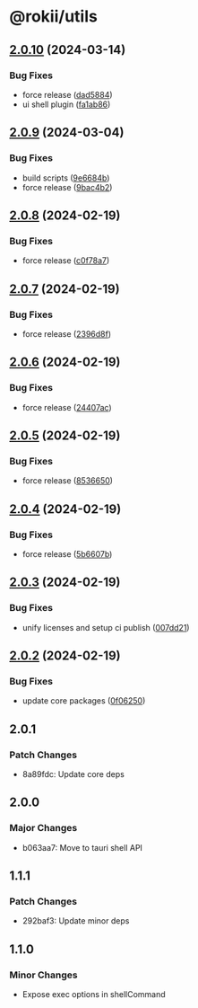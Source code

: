 # @rokii/utils

## [2.0.10](https://github.com/RokiiApp/app/compare/utils-v2.0.9...utils-v2.0.10) (2024-03-14)


### Bug Fixes

* force release ([dad5884](https://github.com/RokiiApp/app/commit/dad5884f88c335bc2581893c2790f572b75b0a73))
* ui shell plugin ([fa1ab86](https://github.com/RokiiApp/app/commit/fa1ab8635fce2f78d677ac73b9aaebb54470ece1))

## [2.0.9](https://github.com/RokiiApp/app/compare/utils-v2.0.8...utils-v2.0.9) (2024-03-04)


### Bug Fixes

* build scripts ([9e6684b](https://github.com/RokiiApp/app/commit/9e6684b76b44ce548e9c766e96e4f840846a151c))
* force release ([9bac4b2](https://github.com/RokiiApp/app/commit/9bac4b2e4184a9ff5b809ed1de8a3f300868e9bc))

## [2.0.8](https://github.com/RokiiApp/app/compare/utils-v2.0.7...utils-v2.0.8) (2024-02-19)


### Bug Fixes

* force release ([c0f78a7](https://github.com/RokiiApp/app/commit/c0f78a7ebd0cf6b37da2dfc47321231446ae7dde))

## [2.0.7](https://github.com/RokiiApp/app/compare/utils-v2.0.6...utils-v2.0.7) (2024-02-19)


### Bug Fixes

* force release ([2396d8f](https://github.com/RokiiApp/app/commit/2396d8f1a3f5dba2eff5929fc71cac2940eaf8a0))

## [2.0.6](https://github.com/RokiiApp/app/compare/utils-v2.0.5...utils-v2.0.6) (2024-02-19)


### Bug Fixes

* force release ([24407ac](https://github.com/RokiiApp/app/commit/24407ac90d42d775cd720c2fa539a24da0b54acf))

## [2.0.5](https://github.com/RokiiApp/app/compare/utils-v2.0.4...utils-v2.0.5) (2024-02-19)


### Bug Fixes

* force release ([8536650](https://github.com/RokiiApp/app/commit/85366504572a6193993f1d265936168a6868e5d0))

## [2.0.4](https://github.com/RokiiApp/app/compare/utils-v2.0.3...utils-v2.0.4) (2024-02-19)


### Bug Fixes

* force release ([5b6607b](https://github.com/RokiiApp/app/commit/5b6607b697700de5f557c7955bd0c6887969a1eb))

## [2.0.3](https://github.com/RokiiApp/app/compare/utils-v2.0.2...utils-v2.0.3) (2024-02-19)


### Bug Fixes

* unify licenses and setup ci publish ([007dd21](https://github.com/RokiiApp/app/commit/007dd21d0d927ed2287c11de42eb87e73f96fecc))

## [2.0.2](https://github.com/RokiiApp/app/compare/utils-v2.0.1...utils-v2.0.2) (2024-02-19)


### Bug Fixes

* update core packages ([0f06250](https://github.com/RokiiApp/app/commit/0f06250c60db08cb6a73c1e88871a187f2310fdc))

## 2.0.1

### Patch Changes

- 8a89fdc: Update core deps

## 2.0.0

### Major Changes

- b063aa7: Move to tauri shell API

## 1.1.1

### Patch Changes

- 292baf3: Update minor deps

## 1.1.0

### Minor Changes

- Expose exec options in shellCommand
